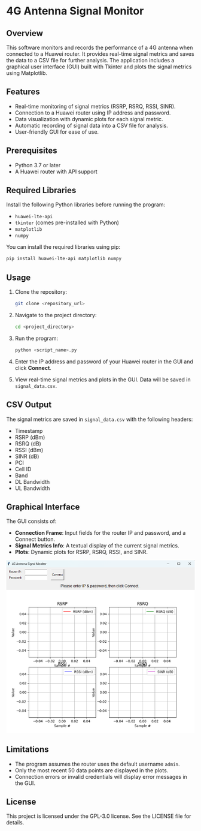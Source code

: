 # 4G Antenna Signal Monitor

## Overview

This software monitors and records the performance of a 4G antenna when connected to a Huawei router. It provides real-time signal metrics and saves the data to a CSV file for further analysis. The application includes a graphical user interface (GUI) built with Tkinter and plots the signal metrics using Matplotlib.

## Features

- Real-time monitoring of signal metrics (RSRP, RSRQ, RSSI, SINR).
- Connection to a Huawei router using IP address and password.
- Data visualization with dynamic plots for each signal metric.
- Automatic recording of signal data into a CSV file for analysis.
- User-friendly GUI for ease of use.

## Prerequisites

- Python 3.7 or later
- A Huawei router with API support

## Required Libraries

Install the following Python libraries before running the program:

- `huawei-lte-api`
- `tkinter` (comes pre-installed with Python)
- `matplotlib`
- `numpy`

You can install the required libraries using pip:
```bash
pip install huawei-lte-api matplotlib numpy
```

## Usage

1. Clone the repository:
   ```bash
   git clone <repository_url>
   ```

2. Navigate to the project directory:
   ```bash
   cd <project_directory>
   ```

3. Run the program:
   ```bash
   python <script_name>.py
   ```

4. Enter the IP address and password of your Huawei router in the GUI and click **Connect**.

5. View real-time signal metrics and plots in the GUI. Data will be saved in `signal_data.csv`.

## CSV Output

The signal metrics are saved in `signal_data.csv` with the following headers:

- Timestamp
- RSRP (dBm)
- RSRQ (dB)
- RSSI (dBm)
- SINR (dB)
- PCI
- Cell ID
- Band
- DL Bandwidth
- UL Bandwidth

## Graphical Interface

The GUI consists of:

- **Connection Frame**: Input fields for the router IP and password, and a Connect button.
- **Signal Metrics Info**: A textual display of the current signal metrics.
- **Plots**: Dynamic plots for RSRP, RSRQ, RSSI, and SINR.

![GUI](GUI.png)

## Limitations

- The program assumes the router uses the default username `admin`.
- Only the most recent 50 data points are displayed in the plots.
- Connection errors or invalid credentials will display error messages in the GUI.

## License

This project is licensed under the GPL-3.0 license. See the LICENSE file for details.
